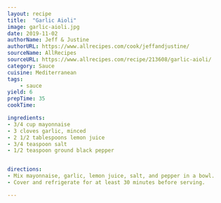 ```yaml
---
layout: recipe
title:  "Garlic Aioli"
image: garlic-aioli.jpg
date: 2019-11-02
authorName: Jeff & Justine
authorURL: https://www.allrecipes.com/cook/jeffandjustine/
sourceName: AllRecipes
sourceURL: https://www.allrecipes.com/recipe/213608/garlic-aioli/
category: Sauce
cuisine: Mediterranean
tags:
	- sauce
yield: 6
prepTime: 35
cookTime: 

ingredients:
- 3/4 cup mayonnaise
- 3 cloves garlic, minced
- 2 1/2 tablespoons lemon juice
- 3/4 teaspoon salt
- 1/2 teaspoon ground black pepper


directions:
- Mix mayonnaise, garlic, lemon juice, salt, and pepper in a bowl. 
- Cover and refrigerate for at least 30 minutes before serving. 

---
```


